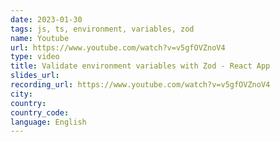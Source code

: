 ```yaml
---
date: 2023-01-30
tags: js, ts, environment, variables, zod
name: Youtube
url: https://www.youtube.com/watch?v=v5gfOVZnoV4
type: video
title: Validate environment variables with Zod - React App
slides_url:
recording_url: https://www.youtube.com/watch?v=v5gfOVZnoV4
city:
country:
country_code:
language: English
---
```

